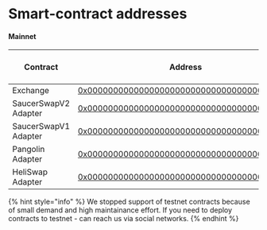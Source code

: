 # Smart-contract addresses

#### Mainnet

<table><thead><tr><th width="173">Contract</th><th width="468">Address</th><th width="157">Verified on HashScan</th></tr></thead><tbody><tr><td>Exchange</td><td><a href="https://hashscan.io/mainnet/contract/0.0.4817907">0x00000000000000000000000000000000004983f3</a></td><td>✅</td></tr><tr><td>SaucerSwapV2 Adapter</td><td><a href="https://hashscan.io/mainnet/contract/0.0.4817910">0x00000000000000000000000000000000004983f6</a></td><td>✅</td></tr><tr><td> SaucerSwapV1 Adapter</td><td><a href="https://hashscan.io/mainnet/contract/0.0.4817915">0x00000000000000000000000000000000004983fb</a></td><td>✅</td></tr><tr><td>Pangolin Adapter</td><td><a href="https://hashscan.io/mainnet/contract/0.0.4817922">0x0000000000000000000000000000000000498402</a></td><td>✅</td></tr><tr><td>HeliSwap Adapter</td><td><a href="https://hashscan.io/mainnet/contract/0.0.4817928">0x0000000000000000000000000000000000498408</a></td><td>✅</td></tr></tbody></table>



{% hint style="info" %}
We stopped support of testnet contracts because of small demand and high maintainance effort. If you need to deploy contracts to testnet - can reach us via social networks.
{% endhint %}
